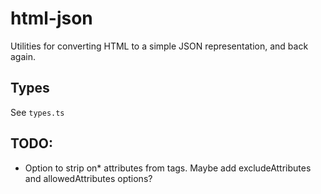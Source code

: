 # html-json

Utilities for converting HTML to a simple JSON representation, and back again.

## Types

See `types.ts`

## TODO:

- Option to strip on\* attributes from tags. Maybe add excludeAttributes and allowedAttributes options?
